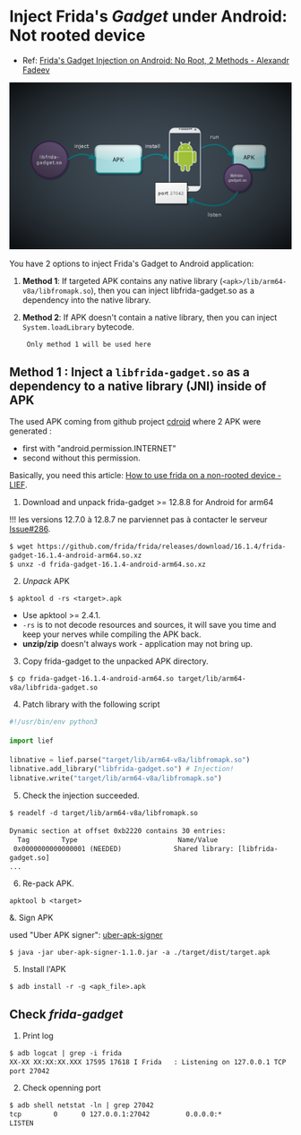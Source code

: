 # Inject Frida's *Gadget* under Android: Not rooted device

- Ref: [Frida's Gadget Injection on Android: No Root, 2 Methods - Alexandr Fadeev](https://fadeevab.com/frida-gadget-injection-on-android-no-root-2-methods/)

![Architecture](./frida-gadget-injection-dark.png)

You have 2 options to inject Frida's Gadget to Android application: 

1. **Method 1**: If targeted APK contains any native library (`<apk>/lib/arm64-v8a/libfromapk.so`), then you can inject libfrida-gadget.so as a dependency into the native library.

2. **Method 2**: If APK doesn't contain a native library, then you can inject `System.loadLibrary` bytecode.

        Only method 1 will be used here

## Method 1 : Inject a `libfrida-gadget.so` as a dependency to a native library (JNI) inside of APK

The used APK coming from github project [cdroid](https://github.com/Wirtos/cdroid.git) where 2 APK were generated : 
- first with "android.permission.INTERNET"
- second without this permission.

Basically, you need this article: [How to use frida on a non-rooted device - LIEF](https://lief.quarkslab.com/doc/stable/tutorials/09_frida_lief.html).

1. Download and unpack frida-gadget >= 12.8.8 for Android for arm64 

!!! les versions 12.7.0 à 12.8.7 ne parviennet pas à contacter le serveur [Issue#286](https://github.com/frida/frida-core/issues/286).

```shell
$ wget https://github.com/frida/frida/releases/download/16.1.4/frida-gadget-16.1.4-android-arm64.so.xz
$ unxz -d frida-gadget-16.1.4-android-arm64.so.xz
```

2. *Unpack* APK

```shell
$ apktool d -rs <target>.apk
```

- Use apktool >= 2.4.1.
- `-rs` is to not decode resources and sources, it will save you time and keep your nerves while compiling the APK back.
- **unzip/zip** doesn't always work - application may not bring up.

3. Copy frida-gadget to the unpacked APK directory.

```shell
$ cp frida-gadget-16.1.4-android-arm64.so target/lib/arm64-v8a/libfrida-gadget.so
```

4. Patch library with the following script

```python
#!/usr/bin/env python3

import lief

libnative = lief.parse("target/lib/arm64-v8a/libfromapk.so")
libnative.add_library("libfrida-gadget.so") # Injection!
libnative.write("target/lib/arm64-v8a/libfromapk.so")
```

5. Check the injection succeeded.

```shell
$ readelf -d target/lib/arm64-v8a/libfromapk.so

Dynamic section at offset 0xb2220 contains 30 entries:
  Tag        Type                         Name/Value
 0x0000000000000001 (NEEDED)             Shared library: [libfrida-gadget.so]
...
```

6. Re-pack APK.

```shell
apktool b <target>
```

&. Sign APK

 used "Uber APK signer": [uber-apk-signer](https://github.com/patrickfav/uber-apk-signer)

```shell
$ java -jar uber-apk-signer-1.1.0.jar -a ./target/dist/target.apk
```

5. Install l'APK

```shell
$ adb install -r -g <apk_file>.apk
```

## Check *frida-gadget* 

1. Print log 

```shell
$ adb logcat | grep -i frida
XX-XX XX:XX:XX.XXX 17595 17618 I Frida   : Listening on 127.0.0.1 TCP port 27042
```

2. Check openning port

```shell
$ adb shell netstat -ln | grep 27042
tcp        0      0 127.0.0.1:27042         0.0.0.0:*               LISTEN
```




